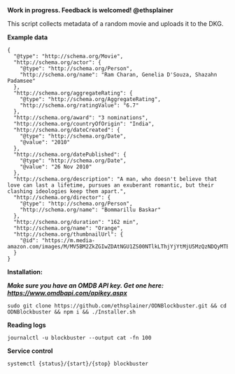 **Work in progress. Feedback is welcomed! @ethsplainer**
</br>

This script collects metadata of a random movie and uploads it to the DKG.

**Example data**
```
{
  "@type": "http://schema.org/Movie",
  "http://schema.org/actor": {
    "@type": "http://schema.org/Person",
    "http://schema.org/name": "Ram Charan, Genelia D'Souza, Shazahn Padamsee"
  },
  "http://schema.org/aggregateRating": {
    "@type": "http://schema.org/AggregateRating",
    "http://schema.org/ratingValue": "6.7"
  },
  "http://schema.org/award": "3 nominations",
  "http://schema.org/countryOfOrigin": "India",
  "http://schema.org/dateCreated": {
    "@type": "http://schema.org/Date",
    "@value": "2010"
  },
  "http://schema.org/datePublished": {
    "@type": "http://schema.org/Date",
    "@value": "26 Nov 2010"
  },
  "http://schema.org/description": "A man, who doesn't believe that love can last a lifetime, pursues an exuberant romantic, but their clashing ideologies keep them apart.",
  "http://schema.org/director": {
    "@type": "http://schema.org/Person",
    "http://schema.org/name": "Bommarillu Baskar"
  },
  "http://schema.org/duration": "162 min",
  "http://schema.org/name": "Orange",
  "http://schema.org/thumbnailUrl": {
    "@id": "https://m.media-amazon.com/images/M/MV5BM2ZkZGIwZDAtNGU1ZS00NTlkLThjYjYtMjU5MzQzNDQyMTBmXkEyXkFqcGdeQXVyODA2ODM3NDQ@._V1_SX300.jpg"
  }
}
```

**Installation:**

***Make sure you have an OMDB API key. Get one here: https://www.omdbapi.com/apikey.aspx***
```
sudo git clone https://github.com/ethsplainer/ODNBlockbuster.git && cd ODNBlockbuster && npm i && ./Installer.sh
```
**Reading logs**
```
journalctl -u blockbuster --output cat -fn 100
```
**Service control**
```
systemctl {status}/{start}/{stop} blockbuster
```
